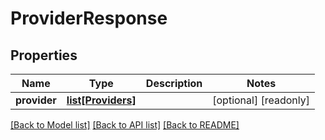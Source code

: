 # ProviderResponse


## Properties
Name | Type | Description | Notes
------------ | ------------- | ------------- | -------------
**provider** | [**list[Providers]**](Providers.md) |  | [optional] [readonly] 

[[Back to Model list]](../README.md#documentation-for-models) [[Back to API list]](../README.md#documentation-for-api-endpoints) [[Back to README]](../README.md)


